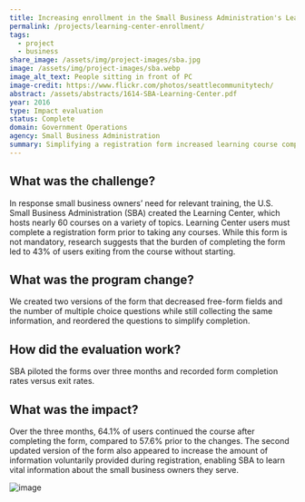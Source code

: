 ```yaml
---
title: Increasing enrollment in the Small Business Administration's Learning Center
permalink: /projects/learning-center-enrollment/
tags: 
  - project
  - business
share_image: /assets/img/project-images/sba.jpg
image: /assets/img/project-images/sba.webp
image_alt_text: People sitting in front of PC
image-credit: https://www.flickr.com/photos/seattlecommunitytech/
abstract: /assets/abstracts/1614-SBA-Learning-Center.pdf
year: 2016
type: Impact evaluation
status: Complete
domain: Government Operations
agency: Small Business Administration
summary: Simplifying a registration form increased learning course completion and data collection
---
```

## What was the challenge?
In response small business owners’ need for relevant training, the U.S. Small Business Administration (SBA) created the Learning Center, which hosts nearly 60 courses on a variety of topics. Learning Center users must complete a registration form prior to taking any courses. While this form is not mandatory, research suggests that the burden of completing the form led to 43% of users exiting from the course without starting.

## What was the program change?
We created two versions of the form that decreased free-form fields and the number of multiple choice questions while still collecting the same information, and reordered the questions to simplify completion.

## How did the evaluation work?
SBA piloted the forms over three months and recorded form completion rates versus exit rates.

## What was the impact?
Over the three months, 64.1% of users continued the course after completing the form, compared to 57.6% prior to the changes. The second updated version of the form also appeared to increase the amount of information voluntarily provided during registration, enabling SBA to learn vital information about the small business owners they serve.

![image]({{site.baseurl}}/assets/img/project-images/1614-graph.webp)
